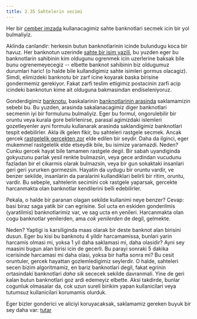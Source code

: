 ```yaml
---
title: 2.35 Sahtelerin secimi
---
```


Her bir [cember imzada](2.34_ring_signatures.md) kullanacagimiz
sahte banknotlari secmek icin bir yol bulmaliyiz.

Aklinda canlandir: herkesin butun banknotlarinin icinde bulundugu koca
bir havuz.  Her banknotun uzerinde [sahte bir isim
yazili](2.22_stealth_addresses.md), bu yuzden eger bu banknotlarin
sahibinin kim oldugunu ogrenmek icin uzerlerine baksak bile bunu
ogrenemeyecegiz -- elbette banknot sahibinin biz oldugumuz durumlari
haric! (o halde bile kullandigimiz sahte isimleri gormus olacagiz).
Simdi, elimizdeki banknotu bir zarf icine koyarak baska birisine
gondermemiz gerekiyor.  Fakat zarfi teslim ettigimiz postacinin zarfi
acip icindeki banknotun kime ait olduguna bakmasindan endiseleniyoruz.

Gonderdigimiz [banknotu](2.32_utxos.md), baskalarinin [banknotlarinin
arasinda](2.34_ring_signatures.md) saklamamizin sebebi bu.  Bu yuzden,
arasinda sakalanacagimiz diger banknotlari secmenin iyi bir formulunu
bulmaliyiz.  Eger bu formul, ongorulebilir bir oruntu veya kurala gore
belirlenirse, parasal agimizdaki islemleri gozetleyenler ayni formulu
kullanarak arasinda saklandigimiz banknotlari tespit edebilirler.
Akla ilk gelen fikir, bu sahteleri rastgele secmek.  Ancak gercek
[rastgelelik gercekten zor](2.17_random.md) elde edilen bir seydir.
Daha da ilginci, eger mukemmel rastgelelik elde etseydik bile, bu
isimize yaramazdi.  Neden?  Cunku gercek hayat bile tamamen rastgele
degil.  Bir sabah uyandiginda gokyuzunu parlak yesil renkte bulmazsin,
veya gece ardindan vucudunu fazladan bir el cikarmis olarak bulmazsin,
veya bir gun sokaktaki insanlari geri geri yururken gormezsin.
Hayatin da uydugu bir oruntu vardir, ve benzer sekilde, insanlarin da
paralarini kullandiklari belirli bir ritim, oruntu, vardir.  Bu
sebeple, sahtelerin secimini cok rastgele yaparsak, gercekte
harcanmakta olan banknotlar kendilerini belli edebilirler.

Pekala, o halde bir paranan olagan sekilde kullanimi neye benzer?
Cevap: basi biraz saga yatik bir can egrisine.  Sol ucta en eskiden
gonderilmis (yaratilmis) banknotlarimiz var, ve sag ucta en yenileri.
Harcanmakta olan cogu banknotlar yenilerden, ama *cok yenilerden* de
degil, gelmekte.

Neden?  Yaptigi is karsiliginda maas olarak bir deste banknot alan
birisini dusun.  Eger bu kisi bu banknotu 4 yildir harcamamissa,
bunlari yarin harcamis olmasi mi, yoksa 1 yil daha saklamasi mi, daha
olasidir?  Ayni sey maasini bugun alan birisi icin de gecerli.  Bu
parayi sonraki 5 dakika icerisinde harcamasi mi daha olasi, yoksa bir
hafta sonra mi?  Bu cesit oruntuler, gercek hayattan gozlemledigimiz
seylerdir.  O halde, sahteleri secen bizim algoritmamiz, en bariz
banknotlari degil, fakat egrinin ortasindaki banknotlari *daha sik*
sececek sekilde davranmali.  Yine de geri kalan butun banknotlari goz
ardi edemeyiz elbette.  Aksi takdirde, bunlar cogunluk olmasalar da,
cok uzun sureli birikim yapan kullanicilari veya tutumsuz
kullanicilari korumamis olurduk.

Eger bizler gonderici ve aliciyi koruyacaksak, saklamamiz gereken
buyuk bir sey daha var: [tutar](2.36_ringct.md)


